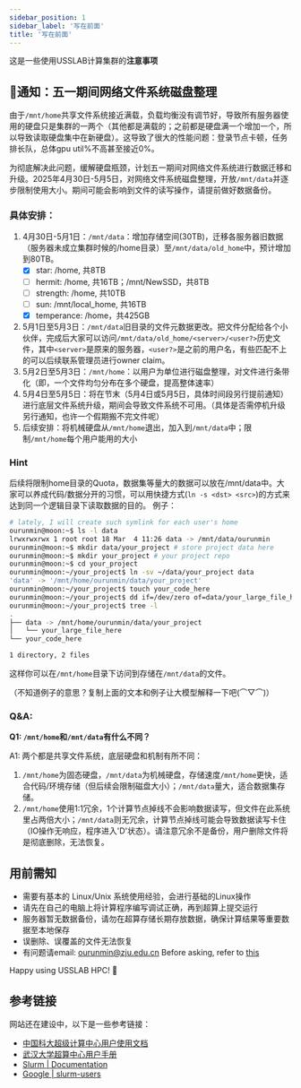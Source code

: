 ```yaml
---
sidebar_position: 1
sidebar_label: '写在前面'
title: '写在前面'
---
```


这是一些使用USSLAB计算集群的**注意事项**

## 📢通知：五一期间网络文件系统磁盘整理

由于`/mnt/home`共享文件系统接近满载，负载均衡没有调节好，导致所有服务器使用的硬盘只是集群的一两个（其他都是满载的；之前都是硬盘满一个增加一个，所以导致读取硬盘集中在新硬盘）。这导致了很大的性能问题：登录节点卡顿，任务排长队，总体gpu util%不高甚至接近0%。

为彻底解决此问题，缓解硬盘瓶颈，计划五一期间对网络文件系统进行数据迁移和升级。2025年4月30日-5月5日，对网络文件系统磁盘整理，开放`/mnt/data`并逐步限制使用大小。期间可能会影响到文件的读写操作，请提前做好数据备份。

### 具体安排：
1. 4月30日-5月1日：`/mnt/data`：增加存储空间(30TB)，迁移各服务器旧数据（服务器未成立集群时候的/home目录）至`/mnt/data/old_home`中，预计增加到80TB。
    - [x] star: /home, 共8TB
    - [ ] hermit: /home, 共16TB；/mnt/NewSSD，共8TB
    - [ ] strength: /home, 共10TB
    - [ ] sun: /mnt/local_home, 共16TB
    - [x] temperance: /home，共425GB
2. 5月1日至5月3日：`/mnt/data`旧目录的文件元数据更改。把文件分配给各个小伙伴，完成后大家可以访问`/mnt/data/old_home/<server>/<user?>`历史文件，其中`<server>`是原来的服务器，`<user?>`是之前的用户名，有些匹配不上的可以后续联系管理员进行owner claim。
2. 5月2日至5月3日：`/mnt/home`：以用户为单位进行磁盘整理，对文件进行条带化（即，一个文件均匀分布在多个硬盘，提高整体速率）
3. 5月4日至5月5日：将在节末（5月4日或5月5日，具体时间段另行提前通知）进行底层文件系统升级，期间会导致文件系统不可用。（具体是否需停机升级另行通知，也许一个假期搬不完文件呢）
4. 后续安排：将机械硬盘从`/mnt/home`退出，加入到`/mnt/data`中；限制`/mnt/home`每个用户能用的大小

### Hint

后续将限制home目录的Quota，数据集等量大的数据可以放在/mnt/data中。大家可以养成代码/数据分开的习惯，可以用快捷方式(`ln -s <dst> <src>`)的方式来达到同一个逻辑目录下读取数据的目的。
例子：
```bash
# lately, I will create such symlink for each user's home
ourunmin@moon:~$ ls -l data
lrwxrwxrwx 1 root root 18 Mar  4 11:26 data -> /mnt/data/ourunmin
ourunmin@moon:~$ mkdir data/your_project # store project data here
ourunmin@moon:~$ mkdir your_project # your project repo
ourunmin@moon:~$ cd your_project
ourunmin@moon:~/your_project$ ln -sv ~/data/your_project data
'data' -> '/mnt/home/ourunmin/data/your_project'
ourunmin@moon:~/your_project$ touch your_code_here
ourunmin@moon:~/your_project$ dd if=/dev/zero of=data/your_large_file_here bs=1K count=1024
ourunmin@moon:~/your_project$ tree -l
.
├── data -> /mnt/home/ourunmin/data/your_project
│   └── your_large_file_here
└── your_code_here

1 directory, 2 files
```
这样你可以在`/mnt/home`目录下访问到存储在`/mnt/data`的文件。

（不知道例子的意思？复制上面的文本和例子让大模型解释一下吧(⌒▽⌒)）

### Q&A: 

**Q1: `/mnt/home`和`/mnt/data`有什么不同？**

A1: 两个都是共享文件系统，底层硬盘和机制有所不同：
1. `/mnt/home`为固态硬盘，`/mnt/data`为机械硬盘，存储速度`/mnt/home`更快，适合代码/环境存储（但后续会限制磁盘大小）；`/mnt/data`量大，适合数据集存储。
2. `/mnt/home`使用1:1冗余，1个计算节点掉线不会影响数据读写，但文件在此系统里占两倍大小；`/mnt/data`则无冗余，计算节点掉线可能会导致数据读写卡住（IO操作无响应，程序进入'D'状态）。请注意冗余不是备份，用户删除文件将是彻底删除，无法恢复。


## 用前需知

- 需要有基本的 Linux/Unix 系统使用经验，会进行基础的Linux操作
- 请先在自己的电脑上将计算程序编写调试正确，再到超算上提交运行
- 服务器暂无数据备份，请勿在超算存储长期存放数据，确保计算结果等重要数据至本地保存
- 误删除、误覆盖的文件无法恢复
- 有问题请email: ourunmin@zju.edu.cn Before asking, refer to [this](https://github.com/selfteaching/How-To-Ask-Questions-The-Smart-Way/blob/master/How-To-Ask-Questions-The-Smart-Way.md)

Happy using USSLAB HPC! 🥳

## 参考链接

网站还在建设中，以下是一些参考链接：
- [中国科大超级计算中心用户使用文档](https://scc.ustc.edu.cn/zlsc/user_doc/html/index.html)
- [武汉大学超算中心用户手册](https://docs.hpc.whu.edu.cn/)
- [Slurm | Documentation](https://slurm.schedmd.com/documentation.html)
- [Google | slurm-users](https://groups.google.com/g/slurm-users)